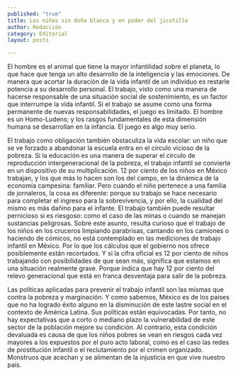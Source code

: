 ```yaml
---
published: "true"
title: Los niños sin doña blanca y en poder del jicotillo
author: Redacción
category: Editorial
layout: posts

---
```


El hombre es el animal que tiene la mayor infantilidad sobre el planeta, lo que hace que tenga un alto desarrollo de la inteligencia y las emociones. De manera que acortar la duración de la vida infantil de un individuo es restarle potencia a su desarrollo personal. El trabajo, visto como una manera de hacerse responsable de una situación social de sostenimiento, es un factor que interrumpe la vida infantil. Si el trabajo se asume como una forma permanente de nuevas responsabilidades, el juego es limitado. El hombre es un Homo-Ludens; y los rasgos fundamentales de esta dimensión humana se desarrollan en la infancia. El juego es algo muy serio. 

El trabajo como obligación también obstaculiza la vida escolar: un niño que se ve forzado a abandonar la escuela entra en el círculo vicioso de la pobreza. Si la educación es una manera de superar el círculo de reproducción intergeneracional de la pobreza, el trabajo infantil se convierte en un dispositivo de su multiplicación. 12 por ciento de los niños en México trabajan, y los que más lo hacen son los del campo, en la dinámica de la economía campesina: familiar. Pero cuando el niño pertenece a una familia de jornaleros, la cosa es diferente: porque su trabajo se hace necesario para completar el ingreso para la sobrevivencia, y por ello, la cualidad del mismo es más dañino para el infante. El trabajo también puede resultar pernicioso si es riesgoso: como el caso de las minas o cuando se manejan sustancias peligrosas. Sobre este asunto, resulta curioso que el trabajo de los niños en los cruceros limpiando parabrisas, cantando en los camiones o haciendo de cómicos, no está contemplado en las mediciones de trabajo infantil en México. Por lo que los cálculos que el gobierno nos ofrece posiblemente están recortados. Y si la cifra oficial es 12 por ciento de niños trabajando con posibilidades de que sean más, significa que estamos en una situación realmente grave. Porque indica que hay 12 por ciento del relevo generacional que está en franca desventaja para salir de la pobreza. 

Las políticas aplicadas para prevenir el trabajo infantil son las mismas que contra la pobreza y marginación. Y como sabemos, México es de los países que no ha logrado éxito alguno en la disminución de este lastre social en el contexto de América Latina. Sus políticas están equivocadas. Por tanto, no hay expectativas que a corto o mediano plazo la vulnerabilidad de este sector de la población mejore su condición. Al contrario, esta condición devaluada es causa de que los niños pobres se vean en riesgos cada vez mayores a los expuestos por el puro acto laboral, como es el caso las redes de prostitución infantil o el reclutamiento por el crimen organizado. Monstruos que acechan y se alimentan de la injusticia en que vive nuestro país.
